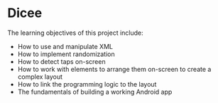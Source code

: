 # Dicee

The learning objectives of this project include:
* How to use and manipulate XML
* How to implement randomization
* How to detect taps on-screen
* How to work with elements to arrange them on-screen to create a complex layout
* How to link the programming logic to the layout
* The fundamentals of building a working Android app
